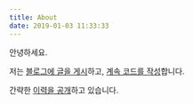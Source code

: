 ```yaml
---
title: About
date: 2019-01-03 11:33:33
---
```


안녕하세요.

저는 [블로그에 글을 게시](https://bbon.kr)하고, [계속 코드를 작성](https://github.com/bbonkr)합니다.

간략한 [이력을 공개](/resume)하고 있습니다.

